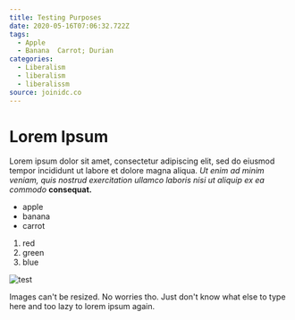 ```yaml
---
title: Testing Purposes
date: 2020-05-16T07:06:32.722Z
tags:
  - Apple
  - Banana  Carrot; Durian
categories:
  - Liberalism
  - liberalism
  - liberalissm
source: joinidc.co
---
```

# Lorem Ipsum

Lorem ipsum dolor sit amet, consectetur adipiscing elit, sed do eiusmod tempor incididunt ut labore et dolore magna aliqua. *Ut enim ad minim veniam, quis nostrud exercitation ullamco laboris nisi ut aliquip ex ea commodo* **consequat.**

* apple
* banana
* carrot

1. red
2. green 
3. blue

![test](/images/uploads/path1005.png "Testing Images")



Images can't be resized. No worries tho. Just don't know what else to type here and too lazy to lorem ipsum again.